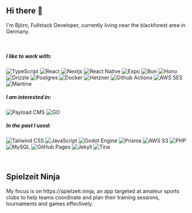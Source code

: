 <h2>Hi there 👋</h2>
<p>I'm Björn, Fullstack Developer, currently living near the blackforest area in Germany.</p>
<br/>
<h5>I like to work with:</h5>
<p>
<img
  alt="TypeScript"
  src="https://img.shields.io/badge/-TypeScript-007ACC?style=flat&logo=typescript&logoColor=white"
/>
  <img
  alt="React"
  src="https://img.shields.io/badge/-React-45b8d8?style=flat&logo=react&logoColor=white"
/>
<img
  alt="Nextjs"
  src="https://img.shields.io/badge/-Nextjs-000000?style=flat&logo=next.js&logoColor=white"
/>
<img
  alt="React Native"
  src="https://img.shields.io/badge/-React%20Native-61DAFB?style=flat&logo=react&logoColor=black"
/>
<img
  alt="Expo"
  src="https://img.shields.io/badge/-Expo-4630EB?style=flat&logo=expo&logoColor=white"
/>
<img
  alt="Bun"
  src="https://img.shields.io/badge/-Bun-000000?style=flat&logo=bun&logoColor=white"
/>
<img
  alt="Hono"
  src="https://img.shields.io/badge/-Hono-E36002?style=flat&logo=hono&logoColor=white"
/>
<img
  alt="Drizzle"
  src="https://img.shields.io/badge/-Drizzle-C5F74F?style=flat&logo=drizzle&logoColor=black"
/>
<img
  alt="Postgres"
  src="https://img.shields.io/badge/-Postgres-4169E1?style=flat&logo=postgresql&logoColor=white"
/>
<img
  alt="Docker"
  src="https://img.shields.io/badge/-Docker-46a2f1?style=flat&logo=docker&logoColor=white"
/>
<img
  alt="Hetzner"
  src="https://img.shields.io/badge/-Hetzner-D50C2D?style=flat&logo=hetzner&logoColor=white"
/>
<img
  alt="Github Actions"
  src="https://img.shields.io/badge/-Github_Actions-2088FF?style=flat&logo=github-actions&logoColor=white"
/>
<img
  alt="AWS SES"
  src="https://img.shields.io/badge/-AWS%20SES-DD344C?style=flat&logo=amazonsimpleemailservice&logoColor=white"
/>
<img
  alt="Mantine"
  src="https://img.shields.io/badge/-Mantine-339AF0?style=flat&logo=mantine&logoColor=white"
/>
</p>

<h5>I am interested in:</h5>
<p><img
  alt="Payload CMS"
  src="https://img.shields.io/badge/-Payload%20CMS-000000?style=flat&logo=payloadcms&logoColor=white"
/>
<img
  alt="GO"
  src="https://img.shields.io/badge/-GO-00ADD8?style=flat&logo=go&logoColor=white"
/>
</p>

<h5>In the past I used:</h5>
<p>
<img
  alt="Tailwind CSS"
  src="https://img.shields.io/badge/-Tailwind-06B6D4?style=flat&logo=tailwindcss&logoColor=white"
/>
<img
  alt="JavaScript"
  src="https://img.shields.io/badge/-JavaScript-F7DF1E?style=flat&logo=javascript&logoColor=black"
/>
<img
  alt="Godot Engine"
  src="https://img.shields.io/badge/-Godot%20Engine-478CBF?style=flat&logo=godotengine&logoColor=white"
/>
<img
  alt="Prisma"
  src="https://img.shields.io/badge/-Prisma-2D3748?style=flat&logo=prisma&logoColor=white"
/>
<img
  alt="AWS S3"
  src="https://img.shields.io/badge/-AWS%20S3-569A31?style=flat&logo=amazons3&logoColor=white"
/>
<img
  alt="PHP"
  src="https://img.shields.io/badge/-PHP-777BB4?style=flat&logo=php&logoColor=white"
/>
<img
  alt="MySQL"
  src="https://img.shields.io/badge/-MySQL-4479A1?style=flat&logo=mysql&logoColor=white"
/>
<img
  alt="GitHub Pages"
  src="https://img.shields.io/badge/-Github%20Pages-222222?style=flat&logo=githubpages&logoColor=white"
/>
<img
  alt="Jekyll"
  src="https://img.shields.io/badge/-Jekyll-CC0000?style=flat&logo=jekyll&logoColor=white"
/>
<img
  alt="Tina"
  src="https://img.shields.io/badge/-Tina-EC4815?style=flat&logo=tina&logoColor=white"
/>
</p>
<br/>
<h2>Spielzeit Ninja</h2>
<p>My focus is on https://spielzeit.ninja, an app targeted at amateur sports clubs to help teams coordinate and plan their training sessions, tournaments and games effectively.</p>
